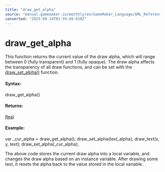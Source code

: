 ```yaml
---
title: "draw_get_alpha"
source: "manual.gamemaker.io/monthly/en/GameMaker_Language/GML_Reference/Drawing/Colour_And_Alpha/draw_get_alpha.htm"
converted: "2025-09-14T03:59:49.650Z"
---
```


# draw\_get\_alpha

This function returns the current value of the draw alpha, which will range between 0 (fully transparent) and 1 (fully opaque). The draw alpha affects the transparency of all draw functions, and can be set with the [draw\_set\_alpha()](draw_set_alpha.md) function.

#### Syntax:

draw\_get\_alpha()

#### Returns:

[Real](../../../GML_Overview/Data_Types.md)

#### Example:

var \_cur\_alpha = draw\_get\_alpha();
draw\_set\_alpha(text\_alpha);
draw\_text(x, y, text);
draw\_set\_alpha(\_cur\_alpha);

The above code stores the current draw alpha into a local variable, and changes the draw alpha based on an instance variable. After drawing some text, it resets the alpha back to the value stored in the local variable.